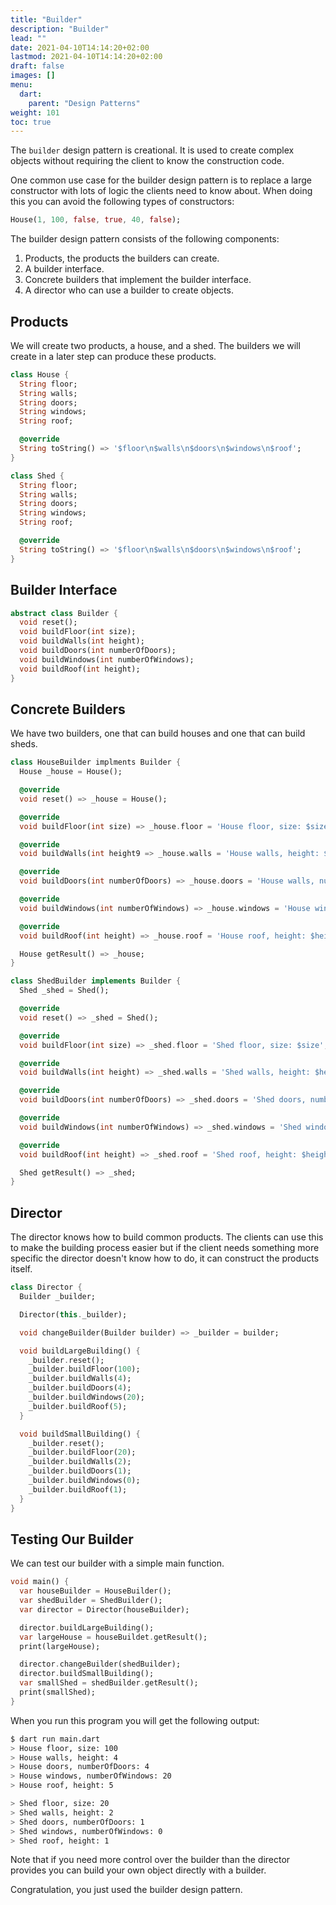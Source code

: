 ```yaml
---
title: "Builder"
description: "Builder"
lead: ""
date: 2021-04-10T14:14:20+02:00
lastmod: 2021-04-10T14:14:20+02:00
draft: false
images: []
menu: 
  dart:
    parent: "Design Patterns"
weight: 101
toc: true
---
```


The `builder` design pattern is creational. It is used to create complex objects without requiring the client to know the construction code.

One common use case for the builder design pattern is to replace a large constructor with lots of logic the clients need to know about. When doing this you can avoid the following types of constructors:

```dart
House(1, 100, false, true, 40, false);
```

The builder design pattern consists of the following components:

1. Products, the products the builders can create.
2. A builder interface.
3. Concrete builders that implement the builder interface.
4. A director who can use a builder to create objects.

## Products

We will create two products, a house, and a shed. The builders we will create in a later step can produce these products.

```dart
class House {
  String floor;
  String walls;
  String doors;
  String windows;
  String roof;

  @override
  String toString() => '$floor\n$walls\n$doors\n$windows\n$roof';
}
```

```dart
class Shed {
  String floor;
  String walls;
  String doors;
  String windows;
  String roof;

  @override
  String toString() => '$floor\n$walls\n$doors\n$windows\n$roof';
}
```

## Builder Interface

```dart
abstract class Builder {
  void reset();
  void buildFloor(int size);
  void buildWalls(int height);
  void buildDoors(int numberOfDoors);
  void buildWindows(int numberOfWindows);
  void buildRoof(int height);
}
```

## Concrete Builders

We have two builders, one that can build houses and one that can build sheds.

```dart
class HouseBuilder implments Builder {
  House _house = House();

  @override
  void reset() => _house = House();

  @override
  void buildFloor(int size) => _house.floor = 'House floor, size: $size';

  @override
  void buildWalls(int height9 => _house.walls = 'House walls, height: $height';

  @override
  void buildDoors(int numberOfDoors) => _house.doors = 'House walls, numberOfDoors: $numberOfDoors';

  @override
  void buildWindows(int numberOfWindows) => _house.windows = 'House windows, numberOfWindows: $numberOfWindows';

  @override
  void buildRoof(int height) => _house.roof = 'House roof, height: $height';

  House getResult() => _house;
}
```

```dart
class ShedBuilder implements Builder {
  Shed _shed = Shed();

  @override
  void reset() => _shed = Shed();

  @override
  void buildFloor(int size) => _shed.floor = 'Shed floor, size: $size';

  @override
  void buildWalls(int height) => _shed.walls = 'Shed walls, height: $height';

  @override
  void buildDoors(int numberOfDoors) => _shed.doors = 'Shed doors, numberOfDoors: $numberOfDoors';

  @override
  void buildWindows(int numberOfWindows) => _shed.windows = 'Shed windows, numberOfWindows: $numberOfWindows';

  @override
  void buildRoof(int height) => _shed.roof = 'Shed roof, height: $height';

  Shed getResult() => _shed;
}
```

## Director

The director knows how to build common products. The clients can use this to make the building process easier but if the client needs something more specific the director doesn't know how to do, it can construct the products itself.

```dart
class Director {
  Builder _builder;

  Director(this._builder);

  void changeBuilder(Builder builder) => _builder = builder;

  void buildLargeBuilding() {
    _builder.reset();
    _builder.buildFloor(100);
    _builder.buildWalls(4);
    _builder.buildDoors(4);
    _builder.buildWindows(20);
    _builder.buildRoof(5);
  }

  void buildSmallBuilding() {
    _builder.reset();
    _builder.buildFloor(20);
    _builder.buildWalls(2);
    _builder.buildDoors(1);
    _builder.buildWindows(0);
    _builder.buildRoof(1);
  }
}
```

## Testing Our Builder

We can test our builder with a simple main function.

```dart
void main() {
  var houseBuilder = HouseBuilder();
  var shedBuilder = ShedBuilder();
  var director = Director(houseBuilder);

  director.buildLargeBuilding();
  var largeHouse = houseBuildet.getResult();
  print(largeHouse);

  director.changeBuilder(shedBuilder);
  director.buildSmallBuilding();
  var smallShed = shedBuilder.getResult();
  print(smallShed);
}
```

When you run this program you will get the following output:

```sh
$ dart run main.dart
> House floor, size: 100
> House walls, height: 4
> House doors, numberOfDoors: 4
> House windows, numberOfWindows: 20
> House roof, height: 5

> Shed floor, size: 20
> Shed walls, height: 2
> Shed doors, numberOfDoors: 1
> Shed windows, numberOfWindows: 0
> Shed roof, height: 1
```

Note that if you need more control over the builder than the director provides you can build your own object directly with a builder.

Congratulation, you just used the builder design pattern.
